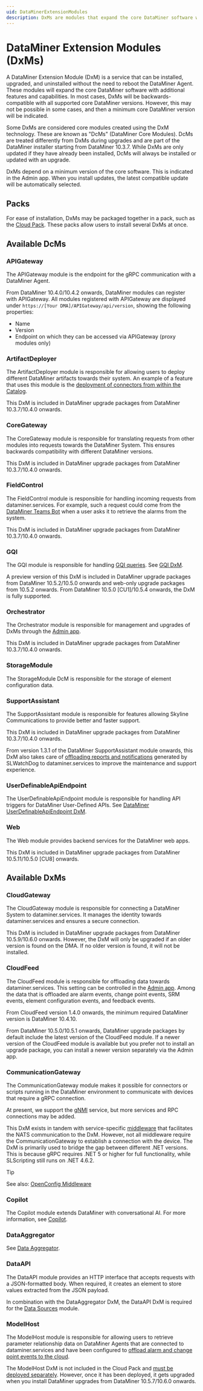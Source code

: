 ```yaml
---
uid: DataMinerExtensionModules
description: DxMs are modules that expand the core DataMiner software with additional capabilities. They do not require a DMA reboot for (un)installation/upgrades.
---
```


# DataMiner Extension Modules (DxMs)

A DataMiner Extension Module (DxM) is a service that can be installed, upgraded, and uninstalled without the need to reboot the DataMiner Agent. These modules will expand the core DataMiner software with additional features and capabilities. In most cases, DxMs will be backwards-compatible with all supported core DataMiner versions. However, this may not be possible in some cases, and then a minimum core DataMiner version will be indicated.

Some DxMs are considered core modules created using the DxM technology. These are known as "DcMs" (DataMiner Core Modules). DcMs are treated differently from DxMs during upgrades and are part of the DataMiner installer starting from DataMiner 10.3.7. While DxMs are only updated if they have already been installed, DcMs will always be installed or updated with an upgrade.

DxMs depend on a minimum version of the core software. This is indicated in the Admin app. When you install updates, the latest compatible update will be automatically selected.

## Packs

For ease of installation, DxMs may be packaged together in a pack, such as the [Cloud Pack](xref:DataMiner_Cloud_Pack). These packs allow users to install several DxMs at once.

## Available DcMs

### APIGateway

The APIGateway module is the endpoint for the gRPC communication with a DataMiner Agent.

From DataMiner 10.4.0/10.4.2 onwards<!--RN 37734 + 36575-->, DataMiner modules can register with APIGateway. All modules registered with APIGateway are displayed under `https://[Your DMA]/APIGateway/api/version`, showing the following properties:

- Name
- Version
- Endpoint on which they can be accessed via APIGateway (proxy modules only)

### ArtifactDeployer

The ArtifactDeployer module is responsible for allowing users to deploy different DataMiner artifacts towards their system. An example of a feature that uses this module is the [deployment of connectors from within the Catalog](xref:Deploying_a_catalog_item).

This DxM is included in DataMiner upgrade packages from DataMiner 10.3.7/10.4.0 onwards.<!-- RN 36085 -->

### CoreGateway

The CoreGateway module is responsible for translating requests from other modules into requests towards the DataMiner System. This ensures backwards compatibility with different DataMiner versions.

This DxM is included in DataMiner upgrade packages from DataMiner 10.3.7/10.4.0 onwards.<!-- RN 36085 -->

### FieldControl

The FieldControl module is responsible for handling incoming requests from dataminer.services. For example, such a request could come from the [DataMiner Teams Bot](xref:DataMiner_Teams_bot) when a user asks it to retrieve the alarms from the system.

This DxM is included in DataMiner upgrade packages from DataMiner 10.3.7/10.4.0 onwards.<!-- RN 36085 -->

### GQI

The GQI module is responsible for handling [GQI queries](xref:About_GQI). See [GQI DxM](xref:GQI_DxM).

A preview version of this DxM is included in DataMiner upgrade packages from DataMiner 10.5.2/10.5.0 onwards and web-only upgrade packages from 10.5.2 onwards.<!-- RN 41811 --> From DataMiner 10.5.0 [CU1]/10.5.4 onwards, the DxM is fully supported.

### Orchestrator

The Orchestrator module is responsible for management and upgrades of DxMs through the [Admin app](xref:Managing_cloud-connected_nodes).

This DxM is included in DataMiner upgrade packages from DataMiner 10.3.7/10.4.0 onwards.<!-- RN 36085 -->

### StorageModule

The StorageModule DcM is responsible for the storage of element configuration data.

### SupportAssistant

The SupportAssistant module is responsible for features allowing Skyline Communications to provide better and faster support.

This DxM is included in DataMiner upgrade packages from DataMiner 10.3.7/10.4.0 onwards.<!-- RN 36085 -->

From version 1.3.1 of the DataMiner SupportAssistant module onwards, this DxM also takes care of [offloading reports and notifications](xref:Disable_Offloading_Reports_and_Notifications) generated by SLWatchDog to dataminer.services to improve the maintenance and support experience.

### UserDefinableApiEndpoint

The UserDefinableApiEndpoint module is responsible for handling API triggers for DataMiner User-Defined APIs. See [DataMiner UserDefinableApiEndpoint DxM](xref:UD_APIs_UserDefinableApiEndpoint).

### Web

The Web module provides backend services for the DataMiner web apps.

This DxM is included in DataMiner upgrade packages from DataMiner 10.5.11/10.5.0 [CU8] onwards.<!-- RN 43439 -->

## Available DxMs

### CloudGateway

The CloudGateway module is responsible for connecting a DataMiner System to dataminer.services. It manages the identity towards dataminer.services and ensures a secure connection.

This DxM is included in DataMiner upgrade packages from DataMiner 10.5.9/10.6.0 onwards<!--RN 43205-->. However, the DxM will only be upgraded if an older version is found on the DMA. If no older version is found, it will not be installed.

### CloudFeed

The CloudFeed module is responsible for offloading data towards dataminer.services. This setting can be controlled in the [Admin app](xref:Controlling_cloudfeed_data_offloads). Among the data that is offloaded are alarm events, change point events, SRM events, element configuration events, and feedback events.

From CloudFeed version 1.4.0 onwards, the minimum required DataMiner version is DataMiner 10.4.10.<!-- RN 40413 -->

From DataMiner 10.5.0/10.5.1 onwards<!--RN 41357-->, DataMiner upgrade packages by default include the latest version of the CloudFeed module. If a newer version of the CloudFeed module is available but you prefer not to install an upgrade package, you can install a newer version separately via the Admin app.

### CommunicationGateway

The CommunicationGateway module makes it possible for connectors or scripts running in the DataMiner environment to communicate with devices that require a gRPC connection.

At present, we support the [gNMI](xref:DSI_OpenConfig_Introduction#gnmi) service, but more services and RPC connections may be added.

This DxM exists in tandem with service-specific [middleware](xref:Nuget_Communication_Middleware) that facilitates the NATS communication to the DxM. However, not all middleware require the CommunicationGateway to establish a connection with the device. The DxM is primarily used to bridge the gap between different .NET versions. This is because gRPC requires .NET 5 or higher for full functionality, while SLScripting still runs on .NET 4.6.2.

> [!TIP]
> See also: [OpenConfig Middleware](xref:DSI_OpenConfig_Middleware)

### Copilot

The Copilot module extends DataMiner with conversational AI. For more information, see [Copilot](xref:Copilot_DxM).

### DataAggregator

See [Data Aggregator](xref:Data_Aggregator_DxM).

### DataAPI

The DataAPI module provides an HTTP interface that accepts requests with a JSON-formatted body. When required, it creates an element to store values extracted from the JSON payload.

In combination with the DataAggregator DxM, the DataAPI DxM is required for the [Data Sources](xref:Data_Sources) module.

### ModelHost

The ModelHost module is responsible for allowing users to retrieve parameter relationship data on DataMiner Agents that are connected to dataminer.services and have been configured to [offload alarm and change point events to the cloud](xref:Controlling_cloudfeed_data_offloads).

The ModelHost DxM is not included in the Cloud Pack and [must be deployed separately](xref:Managing_cloud-connected_nodes#deploying-a-dxm-on-a-dms-node). However, once it has been deployed, it gets upgraded when you install DataMiner upgrades from DataMiner 10.5.7/10.6.0 onwards.<!-- RN 42896 -->
